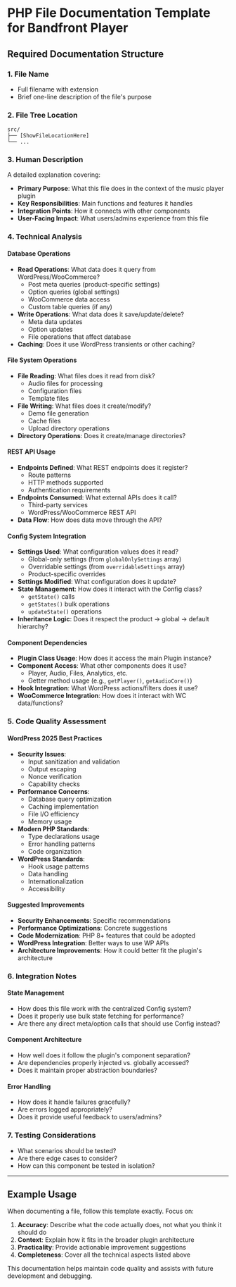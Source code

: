 # PHP File Documentation Template for Bandfront Player

## Required Documentation Structure

### 1. File Name
- Full filename with extension
- Brief one-line description of the file's purpose

### 2. File Tree Location
```
src/
├── [ShowFileLocationHere]
└── ...
```

### 3. Human Description
A detailed explanation covering:
- **Primary Purpose**: What this file does in the context of the music player plugin
- **Key Responsibilities**: Main functions and features it handles
- **Integration Points**: How it connects with other components
- **User-Facing Impact**: What users/admins experience from this file

### 4. Technical Analysis

#### Database Operations
- **Read Operations**: What data does it query from WordPress/WooCommerce?
  - Post meta queries (product-specific settings)
  - Option queries (global settings)
  - WooCommerce data access
  - Custom table queries (if any)
- **Write Operations**: What data does it save/update/delete?
  - Meta data updates
  - Option updates
  - File operations that affect database
- **Caching**: Does it use WordPress transients or other caching?

#### File System Operations
- **File Reading**: What files does it read from disk?
  - Audio files for processing
  - Configuration files
  - Template files
- **File Writing**: What files does it create/modify?
  - Demo file generation
  - Cache files
  - Upload directory operations
- **Directory Operations**: Does it create/manage directories?

#### REST API Usage
- **Endpoints Defined**: What REST endpoints does it register?
  - Route patterns
  - HTTP methods supported
  - Authentication requirements
- **Endpoints Consumed**: What external APIs does it call?
  - Third-party services
  - WordPress/WooCommerce REST API
- **Data Flow**: How does data move through the API?

#### Config System Integration
- **Settings Used**: What configuration values does it read?
  - Global-only settings (from `globalOnlySettings` array)
  - Overridable settings (from `overridableSettings` array)
  - Product-specific overrides
- **Settings Modified**: What configuration does it update?
- **State Management**: How does it interact with the Config class?
  - `getState()` calls
  - `getStates()` bulk operations
  - `updateState()` operations
- **Inheritance Logic**: Does it respect the product → global → default hierarchy?

#### Component Dependencies
- **Plugin Class Usage**: How does it access the main Plugin instance?
- **Component Access**: What other components does it use?
  - Player, Audio, Files, Analytics, etc.
  - Getter method usage (e.g., `getPlayer()`, `getAudioCore()`)
- **Hook Integration**: What WordPress actions/filters does it use?
- **WooCommerce Integration**: How does it interact with WC data/functions?

### 5. Code Quality Assessment

#### WordPress 2025 Best Practices
- **Security Issues**:
  - Input sanitization and validation
  - Output escaping
  - Nonce verification
  - Capability checks
- **Performance Concerns**:
  - Database query optimization
  - Caching implementation
  - File I/O efficiency
  - Memory usage
- **Modern PHP Standards**:
  - Type declarations usage
  - Error handling patterns
  - Code organization
- **WordPress Standards**:
  - Hook usage patterns
  - Data handling
  - Internationalization
  - Accessibility

#### Suggested Improvements
- **Security Enhancements**: Specific recommendations
- **Performance Optimizations**: Concrete suggestions
- **Code Modernization**: PHP 8+ features that could be adopted
- **WordPress Integration**: Better ways to use WP APIs
- **Architecture Improvements**: How it could better fit the plugin's architecture

### 6. Integration Notes

#### State Management
- How does this file work with the centralized Config system?
- Does it properly use bulk state fetching for performance?
- Are there any direct meta/option calls that should use Config instead?

#### Component Architecture
- How well does it follow the plugin's component separation?
- Are dependencies properly injected vs. globally accessed?
- Does it maintain proper abstraction boundaries?

#### Error Handling
- How does it handle failures gracefully?
- Are errors logged appropriately?
- Does it provide useful feedback to users/admins?

### 7. Testing Considerations
- What scenarios should be tested?
- Are there edge cases to consider?
- How can this component be tested in isolation?

---

## Example Usage

When documenting a file, follow this template exactly. Focus on:
1. **Accuracy**: Describe what the code actually does, not what you think it should do
2. **Context**: Explain how it fits in the broader plugin architecture
3. **Practicality**: Provide actionable improvement suggestions
4. **Completeness**: Cover all the technical aspects listed above

This documentation helps maintain code quality and assists with future development and debugging.

